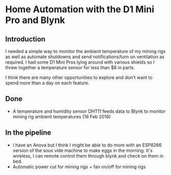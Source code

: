 # Home Automation with the D1 Mini Pro and Blynk 

## Introduction
I needed a simple way to monitor the ambient temperature of my mining rigs as well as automate shutdowns and send notifications/turn on ventilation as required. I had some D1 Mini Pros lying around with various shields so I threw together a temperature sensor for less than $8 in parts. 

I think there are many other opportunities to explore and don't want to spend more than a day on each feature.

## Done
* A temperature and humidity sensor DHT11 feeds data to Blynk to monitor mining rig ambient temperatures (16 Feb 2018)

## In the pipeline
* I have an Anova but I think I might be able to do more with an ESP8266 version of the sous vide machine to make eggs in the morning. It's wireless, I can remote control them through blynk and check on them in bed.
* Automatic power cut for mining rigs + fan on/off for mining rigs
